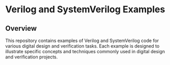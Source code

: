 # Verilog and SystemVerilog Examples

## Overview
This repository contains examples of Verilog and SystemVerilog code for various digital design and verification tasks. Each example is designed to illustrate specific concepts and techniques commonly used in digital design and verification projects.